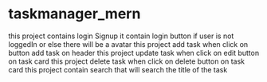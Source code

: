 # taskmanager_mern
this project contains login Signup
it contain login button if user is not loggedIn or else there will be a avatar
this project add task when click on button add task on header
this project update task when click on edit button on task card
this project delete task when click on delete button on task card
this project contain search that will search the title of the task
